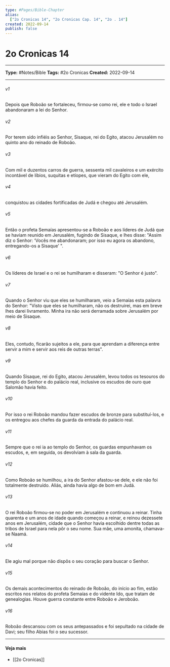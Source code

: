 ```yaml
---
type: #Pages/Bible-Chapter
alias:
  ["2o Cronicas 14", "2o Cronicas Cap. 14", "2o . 14"]
created: 2022-09-14
publish: false
---
```


# 2o Cronicas 14

---

**Type:** #Notes/Bible
**Tags:** #2o Cronicas
**Created:** 2022-09-14

---

###### v1
Depois que Roboão se fortaleceu, firmou-se como rei, ele e todo o Israel abandonaram a lei do Senhor.
###### v2
Por terem sido infiéis ao Senhor, Sisaque, rei do Egito, atacou Jerusalém no quinto ano do reinado de Roboão.
###### v3
Com mil e duzentos carros de guerra, sessenta mil cavaleiros e um exército incontável de líbios, suquitas e etíopes, que vieram do Egito com ele,
###### v4
conquistou as cidades fortificadas de Judá e chegou até Jerusalém.
###### v5
Então o profeta Semaías apresentou-se a Roboão e aos líderes de Judá que se haviam reunido em Jerusalém, fugindo de Sisaque, e lhes disse: "Assim diz o Senhor: ‘Vocês me abandonaram; por isso eu agora os abandono, entregando-os a Sisaque’ ".
###### v6
Os líderes de Israel e o rei se humilharam e disseram: "O Senhor é justo".
###### v7
Quando o Senhor viu que eles se humilharam, veio a Semaías esta palavra do Senhor: "Visto que eles se humilharam, não os destruirei, mas em breve lhes darei livramento. Minha ira não será derramada sobre Jerusalém por meio de Sisaque.
###### v8
Eles, contudo, ficarão sujeitos a ele, para que aprendam a diferença entre servir a mim e servir aos reis de outras terras".
###### v9
Quando Sisaque, rei do Egito, atacou Jerusalém, levou todos os tesouros do templo do Senhor e do palácio real, inclusive os escudos de ouro que Salomão havia feito.
###### v10
Por isso o rei Roboão mandou fazer escudos de bronze para substituí-los, e os entregou aos chefes da guarda da entrada do palácio real.
###### v11
Sempre que o rei ia ao templo do Senhor, os guardas empunhavam os escudos, e, em seguida, os devolviam à sala da guarda.
###### v12
Como Roboão se humilhou, a ira do Senhor afastou-se dele, e ele não foi totalmente destruído. Aliás, ainda havia algo de bom em Judá.
###### v13
O rei Roboão firmou-se no poder em Jerusalém e continuou a reinar. Tinha quarenta e um anos de idade quando começou a reinar, e reinou dezessete anos em Jerusalém, cidade que o Senhor havia escolhido dentre todas as tribos de Israel para nela pôr o seu nome. Sua mãe, uma amonita, chamava-se Naamá.
###### v14
Ele agiu mal porque não dispôs o seu coração para buscar o Senhor.
###### v15
Os demais acontecimentos do reinado de Roboão, do início ao fim, estão escritos nos relatos do profeta Semaías e do vidente Ido, que tratam de genealogias. Houve guerra constante entre Roboão e Jeroboão.
###### v16
Roboão descansou com os seus antepassados e foi sepultado na cidade de Davi; seu filho Abias foi o seu sucessor.


---

#### Veja mais

- [[2o Cronicas]]
